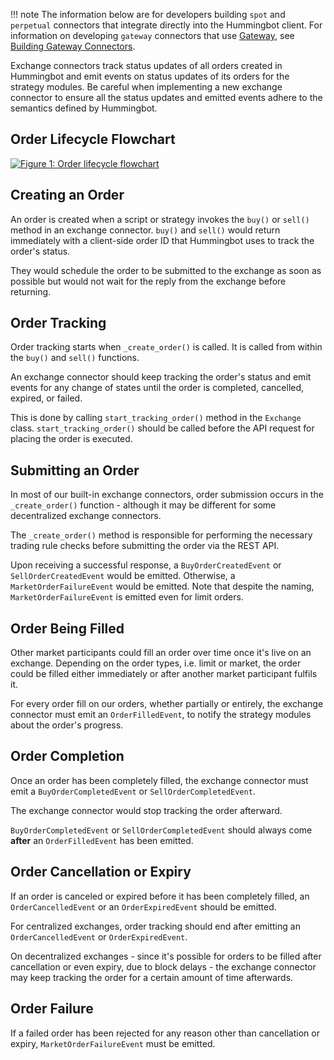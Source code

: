 !!! note
    The information below are for developers building `spot` and `perpetual` connectors that integrate directly into the Hummingbot client. For information on developing `gateway` connectors that use [Gateway](/gateway), see [Building Gateway Connectors](/gateway/adding-dex-connectors).

Exchange connectors track status updates of all orders created in Hummingbot and emit events on status updates of its orders for the strategy modules. Be careful when implementing a new exchange connector to ensure all the status updates and emitted events adhere to the semantics defined by Hummingbot.

## Order Lifecycle Flowchart

[![Figure 1: Order lifecycle flowchart](/assets/img/connector-order-lifecycle.svg)](/assets/img/connector-order-lifecycle.svg)

## Creating an Order

An order is created when a script or strategy invokes the `buy()` or `sell()` method in an exchange connector.
`buy()` and `sell()` would return immediately with a client-side order ID that Hummingbot uses to track the order's status.

They would schedule the order to be submitted to the exchange as soon as possible but would not wait for the reply from the exchange before returning.

## Order Tracking

Order tracking starts when `_create_order()` is called. It is called from within the `buy()` and `sell()` functions.

An exchange connector should keep tracking the order's status and emit events for any change of states until the order is completed, cancelled, expired, or failed.

This is done by calling `start_tracking_order()` method in the `Exchange` class. `start_tracking_order()` should be called before the API request for placing the order is executed.

## Submitting an Order

In most of our built-in exchange connectors, order submission occurs in the `_create_order()` function - although it may be different for some decentralized exchange connectors.

The `_create_order()` method is responsible for performing the necessary trading rule checks before submitting the order via the REST API.

Upon receiving a successful response, a `BuyOrderCreatedEvent` or `SellOrderCreatedEvent` would be emitted. Otherwise, a `MarketOrderFailureEvent` would be emitted. Note that despite the naming, `MarketOrderFailureEvent` is emitted even for limit orders.

## Order Being Filled

Other market participants could fill an order over time once it's live on an exchange.
Depending on the order types, i.e. limit or market, the order could be filled either immediately or after another market participant fulfils it.

For every order fill on our orders, whether partially or entirely, the exchange connector must emit an `OrderFilledEvent`, to notify the strategy modules about the order's progress.

## Order Completion

Once an order has been completely filled, the exchange connector must emit a `BuyOrderCompletedEvent` or `SellOrderCompletedEvent`.

The exchange connector would stop tracking the order afterward.

`BuyOrderCompletedEvent` or `SellOrderCompletedEvent` should always come **after** an `OrderFilledEvent` has been emitted.

## Order Cancellation or Expiry

If an order is canceled or expired before it has been completely filled, an `OrderCancelledEvent` or an `OrderExpiredEvent` should be emitted.

For centralized exchanges, order tracking should end after emitting an `OrderCancelledEvent` or `OrderExpiredEvent`.

On decentralized exchanges - since it's possible for orders to be filled after cancellation or even expiry, due to block delays - the exchange connector may keep tracking the order for a certain amount of time afterwards.

## Order Failure

If a failed order has been rejected for any reason other than cancellation or expiry, `MarketOrderFailureEvent` must be emitted.
